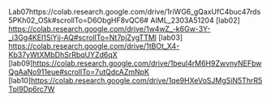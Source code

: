 Lab07https://colab.research.google.com/drive/1riWG6_gQaxUfC4buc47rds5PKh02_OSk#scrollTo=D6ObgHF8vQC6# AIML_2303A51204
[lab02] https://colab.research.google.com/drive/1w4wZ_-k6Gw-3Y-_i3Gg4KEI1SiYjj-AQ#scrollTo=Nt7pjZygTTMl
[lab03] https://colab.research.google.com/drive/1tBOt_X4-Kb37yWtXMbDhSrRbqUYZd6qX
[lab09]https://colab.research.google.com/drive/1beul4rM6H9ZwvnyNEFbwQgAaNo911eue#scrollTo=7utQdcAZmNpK
[lab10]https://colab.research.google.com/drive/1qe9HXeVoSJMgSiN5ThrR5Tpl9Dp6rc7W
